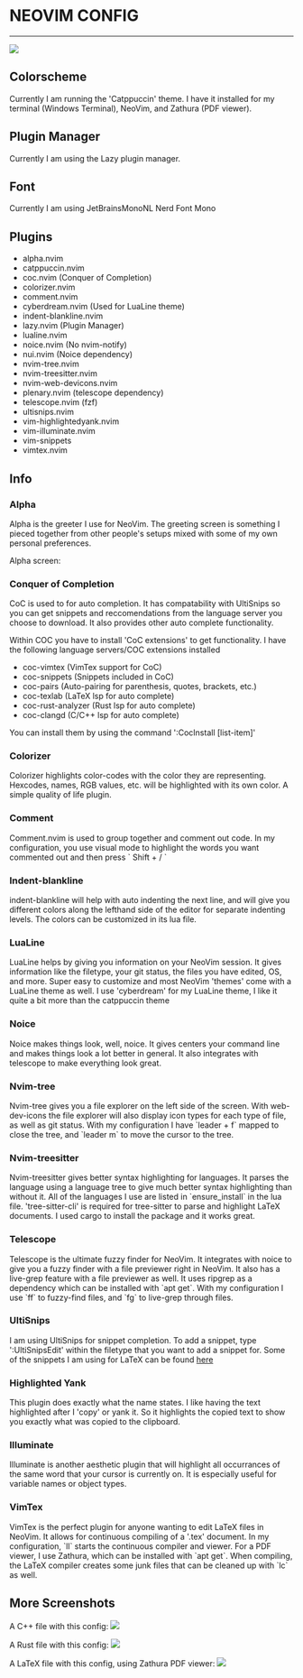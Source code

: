 # NEOVIM CONFIG

------------------

<img src="https://github.com/EthanGilles/nvim/blob/f713dc8d368f7091503ebd86c037e73c6132b973/pictures/demo.gif">

<h2>Colorscheme</h2>

Currently I am running the 'Catppuccin' theme. I have it installed for 
my terminal (Windows Terminal), NeoVim, and Zathura (PDF viewer).

<h2>Plugin Manager</h2>

Currently I am using the Lazy plugin manager.

<h2>Font</h2>

Currently I am using JetBrainsMonoNL Nerd Font Mono

<h2>Plugins</h2>
<ul>
    <li>alpha.nvim</li>
    <li>catppuccin.nvim</li>
    <li>coc.nvim (Conquer of Completion)</li>
    <li>colorizer.nvim</li>
    <li>comment.nvim</li>
    <li>cyberdream.nvim (Used for LuaLine theme)</li>
    <li>indent-blankline.nvim</li>
    <li>lazy.nvim (Plugin Manager)</li>
    <li>lualine.nvim</li>
    <li>noice.nvim (No nvim-notify)</li>
    <li>nui.nvim (Noice dependency)</li>
    <li>nvim-tree.nvim</li>
    <li>nvim-treesitter.nvim</li>
    <li>nvim-web-devicons.nvim</li>
    <li>plenary.nvim (telescope dependency)</li>
    <li>telescope.nvim (fzf)</li>
    <li>ultisnips.nvim </li>
    <li>vim-highlightedyank.nvim</li>
    <li>vim-illuminate.nvim</li>
    <li>vim-snippets</li>
    <li>vimtex.nvim</li>
</ul>

<h2>Info</h2>

<h3>Alpha</h3>
Alpha is the greeter I use for NeoVim. The greeting screen is something I pieced together
from other people's setups mixed with some of my own personal preferences. 

Alpha screen:

<h3>Conquer of Completion</h3>
CoC is used to for auto completion. It has compatability with UltiSnips so you can get 
snippets and reccomendations from the language server you choose to download. It also provides
other auto complete functionality.

Within COC you have to install 'CoC extensions' to get functionality.
I have the following language servers/COC extensions installed
<ul>
    <li>coc-vimtex  (VimTex support for CoC)</li>
    <li>coc-snippets (Snippets included in CoC)</li>
    <li>coc-pairs (Auto-pairing for parenthesis, quotes, brackets, etc.)</li>
    <li>coc-texlab (LaTeX lsp for auto complete)</li>
    <li>coc-rust-analyzer (Rust lsp for auto complete)</li>
    <li>coc-clangd (C/C++ lsp for auto complete)</li>
</ul>

You can install them by using the command ':CocInstall [list-item]'

<h3>Colorizer</h3>
Colorizer highlights color-codes with the color they are representing. Hexcodes, names, RGB values,
etc. will be highlighted with its own color. A simple quality of life plugin.

<h3>Comment</h3>
Comment.nvim is used to group together and comment out code. In my configuration, you use
visual mode to highlight the words you want commented out and then press ` Shift + / `

<h3>Indent-blankline</h3>
indent-blankline will help with auto indenting the next line, and will give you different colors
along the lefthand side of the editor for separate indenting levels. The colors can be customized
in its lua file.

<h3>LuaLine</h3>
LuaLine helps by giving you information on your NeoVim session. It gives information like the
filetype, your git status, the files you have edited, OS, and more. Super easy to customize and
most NeoVim 'themes' come with a LuaLine theme as well. I use 'cyberdream' for my LuaLine theme,
I like it quite a bit more than the catppuccin theme

<h3>Noice</h3>
Noice makes things look, well, noice. It gives centers your command line and makes things look
a lot better in general. It also integrates with telescope to make everything look great.

<h3>Nvim-tree</h3>
Nvim-tree gives you a file explorer on the left side of the screen. With web-dev-icons the file
explorer will also display icon types for each type of file, as well as git status. With my
configuration I have `leader + f` mapped to close the tree, and `leader m` to move the cursor
to the tree.

<h3>Nvim-treesitter</h3>
Nvim-treesitter gives better syntax highlighting for languages. It parses the language using a 
language tree to give much better syntax highlighting than without it. All of the languages I use
are listed in `ensure_install` in the lua file. 'tree-sitter-cli' is required for tree-sitter to
parse and highlight LaTeX documents. I used cargo to install the package and it works great.

<h3>Telescope</h3>
Telescope is the ultimate fuzzy finder for NeoVim. It integrates with noice to give you a fuzzy 
finder with a file previewer right in NeoVim. It also has a live-grep feature with a file previewer
as well. It uses ripgrep as a dependency which can be installed with `apt get`. With my configuration
I use `<leader>ff` to fuzzy-find files, and `<leader>fg` to live-grep through files.

<h3>UltiSnips</h3>

I am using UltiSnips for snippet completion.
To add a snippet, type ':UltiSnipsEdit' within the filetype that you want to add a snippet for.
Some of the snippets I am using for LaTeX can be found <a href='https://castel.dev/post/lecture-notes-1/'>here</a>

<h3>Highlighted Yank</h3>
This plugin does exactly what the name states. I like having the text highlighted after I 'copy' 
or yank it. So it highlights the copied text to show you exactly what was copied to the clipboard.

<h3>Illuminate</h3>
Illuminate is another aesthetic plugin that will highlight all occurrances of the same word that
your cursor is currently on. It is especially useful for variable names or object types.

<h3>VimTex</h3>
VimTex is the perfect plugin for anyone wanting to edit LaTeX files in NeoVim. It allows for
continuous compiling of a '.tex' document. In my configuration, `<leader>ll` starts the continuous
compiler and viewer. For a PDF viewer, I use Zathura, which can be installed with `apt get`. 
When compiling, the LaTeX compiler creates some junk files that can be cleaned up with `<leader>lc` as well.

<h2>More Screenshots</h2>

A C++ file with this config:
<img src="https://github.com/EthanGilles/nvim/blob/36bc6266a08a117f7190891209028ad966350c63/pictures/cpp.png">

A Rust file with this config:
<img src="https://github.com/EthanGilles/nvim/blob/36bc6266a08a117f7190891209028ad966350c63/pictures/rust.png">

A LaTeX file with this config, using Zathura PDF viewer:
<img src="https://github.com/EthanGilles/nvim/blob/36bc6266a08a117f7190891209028ad966350c63/pictures/latex.png">

